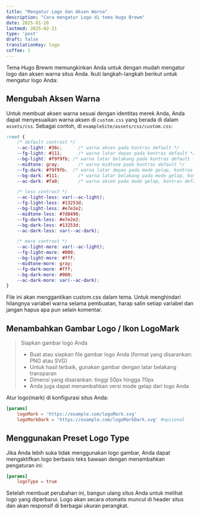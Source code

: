 ```yaml
---
title: "Mengatur Logo dan Aksen Warna"
description: "Cara mengatur Logo di tema Hugo Brewm"
date: 2025-01-26
lastmod: 2025-02-21
type: 'post'
draft: false
translationKey: logo
coffee: 1
---
```


Tema Hugo Brewm memungkinkan Anda untuk dengan mudah mengatur logo dan aksen warna situs Anda. Ikuti langkah-langkah berikut untuk mengatur logo Anda:

## Mengubah Aksen Warna

Untuk membuat aksen warna sesuai dengan identitas merek Anda, Anda dapat menyesuaikan warna aksen di `custom.css` yang berada di dalam `assets/css`.
Sebagai contoh, di `exampleSite/assets/css/custom.css`:

```css
:root {
    /* default contrast */
    --ac-light: #36c;      /* warna aksen pada kontras default */
    --fg-light: #111;      /* warna latar depan pada kontras default */
    --bg-light: #f9f9fb; /* warna latar belakang pada kontras default */
    --midtone: gray;       /* warna midtone pada kontras default */
    --fg-dark: #f9f9fb;  /* warna latar depan pada mode gelap, kontras default */
    --bg-dark: #111;       /* warna latar belakang pada mode gelap, kontras default */
    --ac-dark: #fa0;       /* warna aksen pada mode gelap, kontras default */

    /* less contrast */
    --ac-light-less: var(--ac-light);
    --fg-light-less: #13253d;
    --bg-light-less: #e7e2e2;
    --midtone-less: #7d8490;
    --fg-dark-less: #e7e2e2;
    --bg-dark-less: #13253d;
    --ac-dark-less: var(--ac-dark);

    /* more contrast */
    --ac-light-more: var(--ac-light);
    --fg-light-more: #000;
    --bg-light-more: #fff;
    --midtone-more: gray;
    --fg-dark-more: #fff;
    --bg-dark-more: #000;
    --ac-dark-more: var(--ac-dark);
}
```

File ini akan menggantikan custom.css dalam tema. Untuk menghindari hilangnya variabel warna selama pembuatan, harap salin setiap variabel dan jangan hapus apa pun selain komentar.

## Menambahkan Gambar Logo / Ikon LogoMark

> Siapkan gambar logo Anda
>
> - Buat atau siapkan file gambar logo Anda (format yang disarankan: PNG atau SVG)
> - Untuk hasil terbaik, gunakan gambar dengan latar belakang transparan
> - Dimensi yang disarankan: tinggi 50px hingga 70px
> - Anda juga dapat menambahkan versi mode gelap dari logo Anda

Atur logo(mark) di konfigurasi situs Anda:

```toml
[params]
    logoMark = 'https://example.com/logoMark.svg'
    logoMarkDark = 'https://example.com/logoMarkDark.svg' #opsional
```

## Menggunakan Preset Logo Type

Jika Anda lebih suka tidak menggunakan logo gambar, Anda dapat mengaktifkan logo berbasis teks bawaan dengan menambahkan pengaturan ini:

```toml
[params]
    logoType = true
```

Setelah membuat perubahan ini, bangun ulang situs Anda untuk melihat logo yang diperbarui. Logo akan secara otomatis muncul di header situs dan akan responsif di berbagai ukuran perangkat.